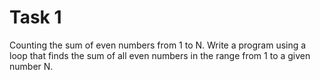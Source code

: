 # Task 1

Counting the sum of even numbers from 1 to N. Write a program using a loop that finds
the sum of all even numbers in the range from 1 to a given number N.
